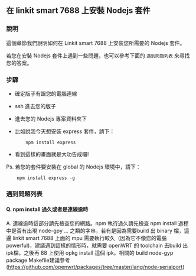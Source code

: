 ## 在 linkit smart 7688 上安裝 Nodejs 套件

### 說明

這個章節我們說明如何在 Linkit smart 7688 上安裝您所需要的 Nodejs 套件。

若您在安裝 Nodejs 套件上遇到一些問題，也可以參考下面的 `遇到問題列表` 來尋找您的答案。

### 步驟

* 確定版子有跟您的電腦連線
* ssh 進去您的版子
* 進去您的 Nodejs 專案資料夾下
* 比如說我今天想安裝 express 套件，請下：
    
    ```
        npm install express
    ```
* 看到這樣的畫面就是大功告成囉!

Ps. 若您的套件要安裝在 global 的 Nodejs 環境中，請下：
``` 
    npm install express -g
```

### 遇到問題列表

#### Q. npm install 過久或者是連線逾時
A. 連線逾時這部分請先檢查您的網路。npm 執行過久請先檢查 npm install 過程中是否有出現 node-gpy ... 之類的字串，若有是因為需要build 出 binary 檔，這邊 linkit smart 7688 上面的 mpu 需要執行較久（因為它不像您的電腦 powerful)，建議遇到這樣的情形時，就需要 openWRT 的 toolchain 去build 出 ipk檔，之後再 88 上使用 opkg install 這個 ipk。相關的 build node-gyp package  Makefile建議參考(https://github.com/openwrt/packages/tree/master/lang/node-serialport) 
    
        

    
